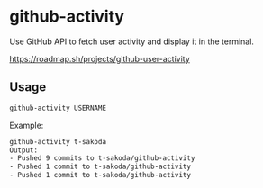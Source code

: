 # github-activity

Use GitHub API to fetch user activity and display it in the terminal.

https://roadmap.sh/projects/github-user-activity


## Usage

```sh
github-activity USERNAME
```

Example:

```sh
github-activity t-sakoda
Output:
- Pushed 9 commits to t-sakoda/github-activity
- Pushed 1 commit to t-sakoda/github-activity
- Pushed 1 commit to t-sakoda/github-activity
```
